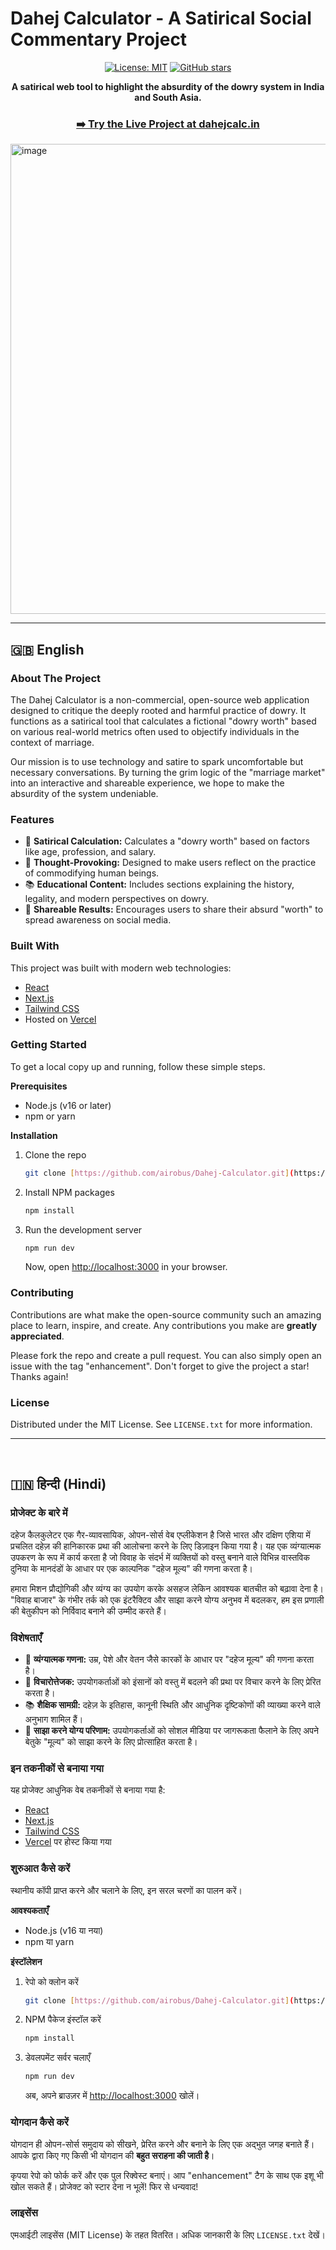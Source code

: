 # Dahej Calculator - A Satirical Social Commentary Project

<div align="center">
  
  [![License: MIT](https://img.shields.io/badge/License-MIT-yellow.svg)](https://opensource.org/licenses/MIT)
  [![GitHub stars](https://img.shields.io/github/stars/YOUR_USERNAME/YOUR_REPONAME.svg?style=social)](https://github.com/YOUR_USERNAME/YOUR_REPONAME/stargazers)

  **A satirical web tool to highlight the absurdity of the dowry system in India and South Asia.**
  
  ### [➡️ Try the Live Project at dahejcalc.in](https://dahejcalc.in)

</div>

<img width="1366" height="752" alt="image" src="https://github.com/user-attachments/assets/0931d221-1c9e-460b-8791-ade54a7b3c32" />

---

## 🇬🇧 English

### About The Project

The Dahej Calculator is a non-commercial, open-source web application designed to critique the deeply rooted and harmful practice of dowry. It functions as a satirical tool that calculates a fictional "dowry worth" based on various real-world metrics often used to objectify individuals in the context of marriage.

Our mission is to use technology and satire to spark uncomfortable but necessary conversations. By turning the grim logic of the "marriage market" into an interactive and shareable experience, we hope to make the absurdity of the system undeniable.

### Features

-   🧮 **Satirical Calculation:** Calculates a "dowry worth" based on factors like age, profession, and salary.
-   🤔 **Thought-Provoking:** Designed to make users reflect on the practice of commodifying human beings.
-   📚 **Educational Content:** Includes sections explaining the history, legality, and modern perspectives on dowry.
-   🔗 **Shareable Results:** Encourages users to share their absurd "worth" to spread awareness on social media.

### Built With

This project was built with modern web technologies:

-   [React](https://reactjs.org/)
-   [Next.js](https://nextjs.org/)
-   [Tailwind CSS](https://tailwindcss.com/)
-   Hosted on [Vercel](https://vercel.com/)

### Getting Started

To get a local copy up and running, follow these simple steps.

**Prerequisites**
-   Node.js (v16 or later)
-   npm or yarn

**Installation**

1.  Clone the repo
    ```sh
    git clone [https://github.com/airobus/Dahej-Calculator.git](https://github.com/airobus/Dahej-Calculator.git)
    ```
2.  Install NPM packages
    ```sh
    npm install
    ```
3.  Run the development server
    ```sh
    npm run dev
    ```
    Now, open [http://localhost:3000](http://localhost:3000) in your browser.

### Contributing

Contributions are what make the open-source community such an amazing place to learn, inspire, and create. Any contributions you make are **greatly appreciated**.

Please fork the repo and create a pull request. You can also simply open an issue with the tag "enhancement". Don't forget to give the project a star! Thanks again!

### License

Distributed under the MIT License. See `LICENSE.txt` for more information.

---
<br>

## 🇮🇳 हिन्दी (Hindi)

### प्रोजेक्ट के बारे में

दहेज कैलकुलेटर एक गैर-व्यावसायिक, ओपन-सोर्स वेब एप्लीकेशन है जिसे भारत और दक्षिण एशिया में प्रचलित दहेज़ की हानिकारक प्रथा की आलोचना करने के लिए डिज़ाइन किया गया है। यह एक व्यंग्यात्मक उपकरण के रूप में कार्य करता है जो विवाह के संदर्भ में व्यक्तियों को वस्तु बनाने वाले विभिन्न वास्तविक दुनिया के मानदंडों के आधार पर एक काल्पनिक "दहेज मूल्य" की गणना करता है।

हमारा मिशन प्रौद्योगिकी और व्यंग्य का उपयोग करके असहज लेकिन आवश्यक बातचीत को बढ़ावा देना है। "विवाह बाजार" के गंभीर तर्क को एक इंटरैक्टिव और साझा करने योग्य अनुभव में बदलकर, हम इस प्रणाली की बेतुकीपन को निर्विवाद बनाने की उम्मीद करते हैं।

### विशेषताएँ

-   🧮 **व्यंग्यात्मक गणना:** उम्र, पेशे और वेतन जैसे कारकों के आधार पर "दहेज मूल्य" की गणना करता है।
-   🤔 **विचारोत्तेजक:** उपयोगकर्ताओं को इंसानों को वस्तु में बदलने की प्रथा पर विचार करने के लिए प्रेरित करता है।
-   📚 **शैक्षिक सामग्री:** दहेज़ के इतिहास, कानूनी स्थिति और आधुनिक दृष्टिकोणों की व्याख्या करने वाले अनुभाग शामिल हैं।
-   🔗 **साझा करने योग्य परिणाम:** उपयोगकर्ताओं को सोशल मीडिया पर जागरूकता फैलाने के लिए अपने बेतुके "मूल्य" को साझा करने के लिए प्रोत्साहित करता है।

### इन तकनीकों से बनाया गया

यह प्रोजेक्ट आधुनिक वेब तकनीकों से बनाया गया है:

-   [React](https://reactjs.org/)
-   [Next.js](https://nextjs.org/)
-   [Tailwind CSS](https://tailwindcss.com/)
-   [Vercel](https://vercel.com/) पर होस्ट किया गया

### शुरुआत कैसे करें

स्थानीय कॉपी प्राप्त करने और चलाने के लिए, इन सरल चरणों का पालन करें।

**आवश्यकताएँ**
-   Node.js (v16 या नया)
-   npm या yarn

**इंस्टॉलेशन**

1.  रेपो को क्लोन करें
    ```sh
    git clone [https://github.com/airobus/Dahej-Calculator.git](https://github.com/airobus/Dahej-Calculator.git)
    ```
2.  NPM पैकेज इंस्टॉल करें
    ```sh
    npm install
    ```
3.  डेवलपमेंट सर्वर चलाएँ
    ```sh
    npm run dev
    ```
    अब, अपने ब्राउज़र में [http://localhost:3000](http://localhost:3000) खोलें।

### योगदान कैसे करें

योगदान ही ओपन-सोर्स समुदाय को सीखने, प्रेरित करने और बनाने के लिए एक अद्भुत जगह बनाते हैं। आपके द्वारा किए गए किसी भी योगदान की **बहुत सराहना की जाती है**।

कृपया रेपो को फोर्क करें और एक पुल रिक्वेस्ट बनाएं। आप "enhancement" टैग के साथ एक इशू भी खोल सकते हैं। प्रोजेक्ट को स्टार देना न भूलें! फिर से धन्यवाद!

### लाइसेंस

एमआईटी लाइसेंस (MIT License) के तहत वितरित। अधिक जानकारी के लिए `LICENSE.txt` देखें।
